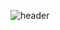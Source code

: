 ![header](https://capsule-render.vercel.app/api?type=waving&color=gradient&customColorList=0&height=300&section=header&text=HyundongSung&animation=fadeIn&20render&fontSize=70)
